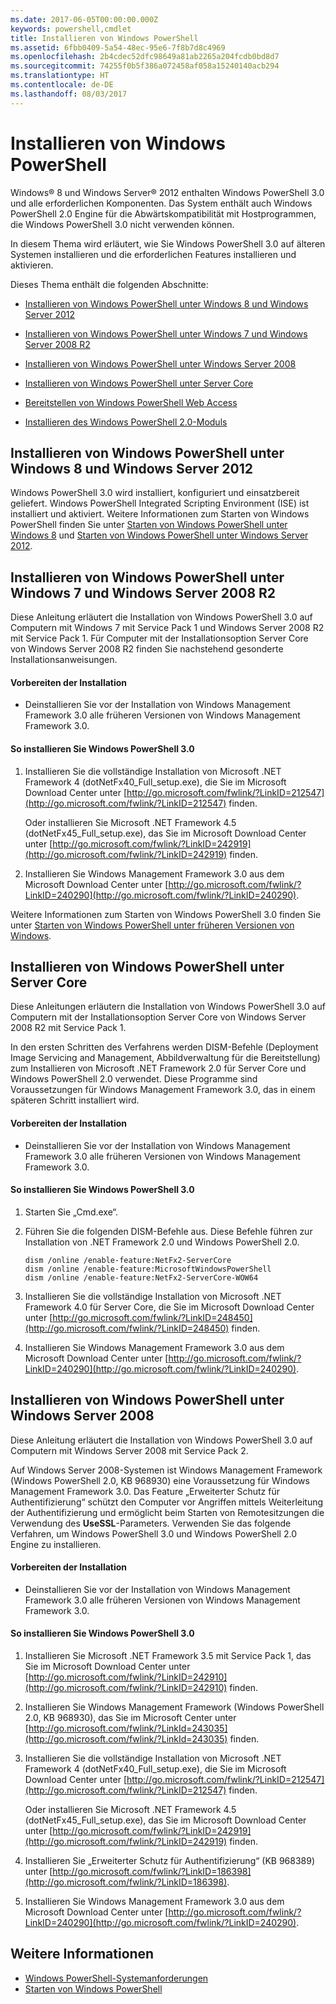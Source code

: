 ```yaml
---
ms.date: 2017-06-05T00:00:00.000Z
keywords: powershell,cmdlet
title: Installieren von Windows PowerShell
ms.assetid: 6fbb0409-5a54-48ec-95e6-7f8b7d8c4969
ms.openlocfilehash: 2b4cdec52dfc98649a81ab2265a204fcdb0bd8d7
ms.sourcegitcommit: 74255f0b5f386a072458af058a15240140acb294
ms.translationtype: HT
ms.contentlocale: de-DE
ms.lasthandoff: 08/03/2017
---
```

# <a name="installing-windows-powershell"></a>Installieren von Windows PowerShell
Windows® 8 und Windows Server® 2012 enthalten Windows PowerShell 3.0 und alle erforderlichen Komponenten. Das System enthält auch Windows PowerShell 2.0 Engine für die Abwärtskompatibilität mit Hostprogrammen, die Windows PowerShell 3.0 nicht verwenden können.

In diesem Thema wird erläutert, wie Sie Windows PowerShell 3.0 auf älteren Systemen installieren und die erforderlichen Features installieren und aktivieren.

Dieses Thema enthält die folgenden Abschnitte:

-   [Installieren von Windows PowerShell unter Windows 8 und Windows Server 2012](Installing-Windows-PowerShell.md#BKMK_InstallingOnWindows8andWindowsServer2012)

-   [Installieren von Windows PowerShell unter Windows 7 und Windows Server 2008 R2](Installing-Windows-PowerShell.md#BKMK_InstallingOnWindows7andWindowsServer2008R2)

-   [Installieren von Windows PowerShell unter Windows Server 2008](Installing-Windows-PowerShell.md#BKMK_InstallingOnWindowsServer2008LH)

-   [Installieren von Windows PowerShell unter Server Core](Installing-Windows-PowerShell.md#BKMK_InstallingOnServerCore)

-   [Bereitstellen von Windows PowerShell Web Access](https://technet.microsoft.com/en-us/library/639d0eff-98a3-4124-b52c-26921ebd98b0)

-   [Installieren des Windows PowerShell 2.0-Moduls](Installing-the-Windows-PowerShell-2.0-Engine.md)

## <a name="BKMK_InstallingOnWindows8andWindowsServer2012"></a>Installieren von Windows PowerShell unter Windows 8 und Windows Server 2012
Windows PowerShell 3.0 wird installiert, konfiguriert und einsatzbereit geliefert. Windows PowerShell Integrated Scripting Environment (ISE) ist installiert und aktiviert. Weitere Informationen zum Starten von Windows PowerShell finden Sie unter [Starten von Windows PowerShell unter Windows 8](https://technet.microsoft.com/en-us/library/d7be1668-8617-4890-ad90-dd9765fbd2c3) und [Starten von Windows PowerShell unter Windows Server 2012](https://technet.microsoft.com/library/hh831491.aspx#BKMK_powershell).

## <a name="BKMK_InstallingOnWindows7andWindowsServer2008R2"></a>Installieren von Windows PowerShell unter Windows 7 und Windows Server 2008 R2
Diese Anleitung erläutert die Installation von Windows PowerShell 3.0 auf Computern mit Windows 7 mit Service Pack 1 und Windows Server 2008 R2 mit Service Pack 1. Für Computer mit der Installationsoption Server Core von Windows Server 2008 R2 finden Sie nachstehend gesonderte Installationsanweisungen.

#### <a name="getting-ready-to-install"></a>Vorbereiten der Installation

-   Deinstallieren Sie vor der Installation von Windows Management Framework 3.0 alle früheren Versionen von Windows Management Framework 3.0.

#### <a name="to-install-windows-powershell-30"></a>So installieren Sie Windows PowerShell 3.0

1.  Installieren Sie die vollständige Installation von Microsoft .NET Framework 4 (dotNetFx40_Full_setup.exe), die Sie im Microsoft Download Center unter [http://go.microsoft.com/fwlink/?LinkID=212547](http://go.microsoft.com/fwlink/?LinkID=212547) finden.

    Oder installieren Sie Microsoft .NET Framework 4.5 (dotNetFx45_Full_setup.exe), das Sie im Microsoft Download Center unter [http://go.microsoft.com/fwlink/?LinkID=242919](http://go.microsoft.com/fwlink/?LinkID=242919) finden.

2.  Installieren Sie Windows Management Framework 3.0 aus dem Microsoft Download Center unter [http://go.microsoft.com/fwlink/?LinkID=240290](http://go.microsoft.com/fwlink/?LinkID=240290).

Weitere Informationen zum Starten von Windows PowerShell 3.0 finden Sie unter [Starten von Windows PowerShell unter früheren Versionen von Windows](Starting-Windows-PowerShell-on-Earlier-Versions-of-Windows.md).

## <a name="BKMK_InstallingOnServerCore"></a>Installieren von Windows PowerShell unter Server Core
Diese Anleitungen erläutern die Installation von Windows PowerShell 3.0 auf Computern mit der Installationsoption Server Core von Windows Server 2008 R2 mit Service Pack 1.

In den ersten Schritten des Verfahrens werden DISM-Befehle (Deployment Image Servicing and Management, Abbildverwaltung für die Bereitstellung) zum Installieren von Microsoft .NET Framework 2.0 für Server Core und Windows PowerShell 2.0 verwendet. Diese Programme sind Voraussetzungen für Windows Management Framework 3.0, das in einem späteren Schritt installiert wird.

#### <a name="getting-ready-to-install"></a>Vorbereiten der Installation

-   Deinstallieren Sie vor der Installation von Windows Management Framework 3.0 alle früheren Versionen von Windows Management Framework 3.0.

#### <a name="to-install-windows-powershell-30"></a>So installieren Sie Windows PowerShell 3.0

1.  Starten Sie „Cmd.exe“.

2.  Führen Sie die folgenden DISM-Befehle aus. Diese Befehle führen zur Installation von .NET Framework 2.0 und Windows PowerShell 2.0.

    ```
    dism /online /enable-feature:NetFx2-ServerCore
    dism /online /enable-feature:MicrosoftWindowsPowerShell
    dism /online /enable-feature:NetFx2-ServerCore-WOW64
    ```

3.  Installieren Sie die vollständige Installation von Microsoft .NET Framework 4.0 für Server Core, die Sie im Microsoft Download Center unter [http://go.microsoft.com/fwlink/?LinkID=248450](http://go.microsoft.com/fwlink/?LinkID=248450) finden.

4.  Installieren Sie Windows Management Framework 3.0 aus dem Microsoft Download Center unter [http://go.microsoft.com/fwlink/?LinkID=240290](http://go.microsoft.com/fwlink/?LinkID=240290).

## <a name="BKMK_InstallingOnWindowsServer2008LH"></a>Installieren von Windows PowerShell unter Windows Server 2008
Diese Anleitung erläutert die Installation von Windows PowerShell 3.0 auf Computern mit Windows Server 2008 mit Service Pack 2.

Auf Windows Server 2008-Systemen ist Windows Management Framework (Windows PowerShell 2.0, KB 968930) eine Voraussetzung für Windows Management Framework 3.0. Das Feature „Erweiterter Schutz für Authentifizierung“ schützt den Computer vor Angriffen mittels Weiterleitung der Authentifizierung und ermöglicht beim Starten von Remotesitzungen die Verwendung des **UseSSL**-Parameters. Verwenden Sie das folgende Verfahren, um Windows PowerShell 3.0 und Windows PowerShell 2.0 Engine zu installieren.

#### <a name="getting-ready-to-install"></a>Vorbereiten der Installation

-   Deinstallieren Sie vor der Installation von Windows Management Framework 3.0 alle früheren Versionen von Windows Management Framework 3.0.

#### <a name="to-install-windows-powershell-30"></a>So installieren Sie Windows PowerShell 3.0

1.  Installieren Sie Microsoft .NET Framework 3.5 mit Service Pack 1, das Sie im Microsoft Download Center unter [http://go.microsoft.com/fwlink/?LinkID=242910](http://go.microsoft.com/fwlink/?LinkID=242910) finden.

2.  Installieren Sie Windows Management Framework (Windows PowerShell 2.0, KB 968930), das Sie im Microsoft Center unter [http://go.microsoft.com/fwlink/?LinkId=243035](http://go.microsoft.com/fwlink/?LinkId=243035) finden.

3.  Installieren Sie die vollständige Installation von Microsoft .NET Framework 4 (dotNetFx40_Full_setup.exe), die Sie im Microsoft Download Center unter [http://go.microsoft.com/fwlink/?LinkID=212547](http://go.microsoft.com/fwlink/?LinkID=212547) finden.

    Oder installieren Sie Microsoft .NET Framework 4.5 (dotNetFx45_Full_setup.exe), das Sie im Microsoft Download Center unter [http://go.microsoft.com/fwlink/?LinkID=242919](http://go.microsoft.com/fwlink/?LinkID=242919) finden.

4.  Installieren Sie „Erweiterter Schutz für Authentifizierung“ (KB 968389) unter [http://go.microsoft.com/fwlink/?LinkID=186398](http://go.microsoft.com/fwlink/?LinkID=186398).

5.  Installieren Sie Windows Management Framework 3.0 aus dem Microsoft Download Center unter [http://go.microsoft.com/fwlink/?LinkID=240290](http://go.microsoft.com/fwlink/?LinkID=240290).

## <a name="see-also"></a>Weitere Informationen
- [Windows PowerShell-Systemanforderungen](Windows-PowerShell-System-Requirements.md)
- [Starten von Windows PowerShell](https://technet.microsoft.com/en-us/library/8ec8c2d7-8e7c-4722-a3d2-498fe5739a8e)


